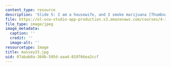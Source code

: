 ```yaml
---
content_type: resource
description: 'Slide 5: I am a housewife, and I smoke marijuana [Thumbnail]'
file: https://ol-ocw-studio-app-production.s3.amazonaws.com/courses/4-341-introduction-to-photography-fall-2002/07abab0a364b595daaa4019766ea2ccf_massey15.jpg
file_type: image/jpeg
image_metadata:
  caption: ''
  credit: ''
  image-alt: ''
resourcetype: Image
title: massey15.jpg
uid: 07abab0a-364b-595d-aaa4-019766ea2ccf
---
```

